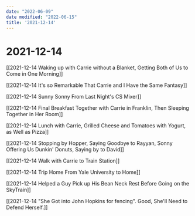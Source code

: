 ```yaml
---
date: "2022-06-09"
date modified: "2022-06-15"
title: '2021-12-14'
---
```


# 2021-12-14
[[2021-12-14 Waking up with Carrie without a Blanket, Getting Both of Us to Come in One Morning]]

[[2021-12-14 It's so Remarkable That Carrie and I Have the Same Fantasy]]

[[2021-12-14 Sunny Sonny From Last Night's CS Mixer]]

[[2021-12-14 Final Breakfast Together with Carrie in Franklin, Then Sleeping Together in Her Room]]

[[2021-12-14 Lunch with Carrie, Grilled Cheese and Tomatoes with Yogurt, as Well as Pizza]]

[[2021-12-14 Stopping by Hopper, Saying Goodbye to Rayyan, Sonny Offering Us Dunkin' Donuts, Saying by to David]]

[[2021-12-14 Walk with Carrie to Train Station]]

[[2021-12-14 Trip Home From Yale University to Home]]

[[2021-12-14 Helped a Guy Pick up His Bean Neck Rest Before Going on the SkyTrain]]

[[2021-12-14 "She Got into John Hopkins for fencing". Good, She'll Need to Defend Herself.]]
